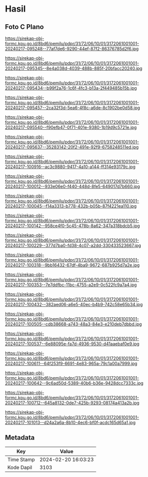 # Hasil

## Foto C Plano

https://sirekap-obj-formc.kpu.go.id/8bd6/pemilu/pdpr/31/72/06/10/01/3172061001001-20240217-095248--77af7de6-9290-44ef-87f2-86376785d2f6.jpg

https://sirekap-obj-formc.kpu.go.id/8bd6/pemilu/pdpr/31/72/06/10/01/3172061001001-20240217-095345--8e4a038d-4039-488b-885f-20bfacc20240.jpg

https://sirekap-obj-formc.kpu.go.id/8bd6/pemilu/pdpr/31/72/06/10/01/3172061001001-20240217-095434--b99f2a76-1c6f-4fc3-b13a-2f449485b15b.jpg

https://sirekap-obj-formc.kpu.go.id/8bd6/pemilu/pdpr/31/72/06/10/01/3172061001001-20240217-095457--2ca32f3d-5ea6-4f8c-a6de-8c1902be0d58.jpg

https://sirekap-obj-formc.kpu.go.id/8bd6/pemilu/pdpr/31/72/06/10/01/3172061001001-20240217-095540--f90efb47-0f71-401e-9380-1b19d9c5721e.jpg

https://sirekap-obj-formc.kpu.go.id/8bd6/pemilu/pdpr/31/72/06/10/01/3172061001001-20240217-095637--35283142-20f2-491e-92f9-6758248511ed.jpg

https://sirekap-obj-formc.kpu.go.id/8bd6/pemilu/pdpr/31/72/06/10/01/3172061001001-20240217-100916--ac3c9880-9417-4a10-a144-ff314e93179c.jpg

https://sirekap-obj-formc.kpu.go.id/8bd6/pemilu/pdpr/31/72/06/10/01/3172061001001-20240217-100012--933e06e0-f440-448d-8fe5-649017d7b660.jpg

https://sirekap-obj-formc.kpu.go.id/8bd6/pemilu/pdpr/31/72/06/10/01/3172061001001-20240217-100045--f14a3313-b778-432b-b05b-87f4221ea110.jpg

https://sirekap-obj-formc.kpu.go.id/8bd6/pemilu/pdpr/31/72/06/10/01/3172061001001-20240217-100142--958ce4f0-5c45-478b-8a62-347a318bdcb5.jpg

https://sirekap-obj-formc.kpu.go.id/8bd6/pemilu/pdpr/31/72/06/10/01/3172061001001-20240217-100229--377d7ba0-fd38-4c07-a2dd-330433523667.jpg

https://sirekap-obj-formc.kpu.go.id/8bd6/pemilu/pdpr/31/72/06/10/01/3172061001001-20240217-100318--9bb16432-67df-4ba9-9672-687b925d7a2e.jpg

https://sirekap-obj-formc.kpu.go.id/8bd6/pemilu/pdpr/31/72/06/10/01/3172061001001-20240217-100353--7e7ddfbc-11bc-4755-a2e9-0c522fc9a7a4.jpg

https://sirekap-obj-formc.kpu.go.id/8bd6/pemilu/pdpr/31/72/06/10/01/3172061001001-20240217-100432--382aed06-a6e5-40ec-b4b9-742c58e65b34.jpg

https://sirekap-obj-formc.kpu.go.id/8bd6/pemilu/pdpr/31/72/06/10/01/3172061001001-20240217-100505--cdb38668-a743-48a3-84e3-e210deb7dbbd.jpg

https://sirekap-obj-formc.kpu.go.id/8bd6/pemilu/pdpr/31/72/06/10/01/3172061001001-20240217-100537--6e88095e-fa7d-4936-9530-d41aaebaf0e9.jpg

https://sirekap-obj-formc.kpu.go.id/8bd6/pemilu/pdpr/31/72/06/10/01/3172061001001-20240217-100611--64f253f9-6691-4e83-965a-79c1a00a7999.jpg

https://sirekap-obj-formc.kpu.go.id/8bd6/pemilu/pdpr/31/72/06/10/01/3172061001001-20240217-100642--9c6ad50d-5389-40b6-b36e-9428dcc7333c.jpg

https://sirekap-obj-formc.kpu.go.id/8bd6/pemilu/pdpr/31/72/06/10/01/3172061001001-20240217-100712--645a8132-0de7-425b-9293-08174a413a2b.jpg

https://sirekap-obj-formc.kpu.go.id/8bd6/pemilu/pdpr/31/72/06/10/01/3172061001001-20240217-101013--d24a2a6a-8b10-4ec6-bf0f-acdc165d65a1.jpg


## Metadata

| Key        | Value               |
| ---------- | ------------------- |
| Time Stamp | 2024-02-20 16:03:23 |
| Kode Dapil | 3103                |



